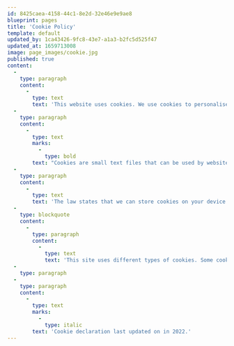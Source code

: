 ```yaml
---
id: 8425caea-4158-44c1-8e2d-32e46e9e9ae8
blueprint: pages
title: 'Cookie Policy'
template: default
updated_by: 1ca43426-9fc8-43e7-a1a3-b2fc5d525f47
updated_at: 1659713008
image: page_images/cookie.jpg
published: true
content:
  -
    type: paragraph
    content:
      -
        type: text
        text: 'This website uses cookies. We use cookies to personalise content and ads, to provide social media features and to analyse our traffic. We also share information about your use of our site with our social media, advertising and analytics partners. '
  -
    type: paragraph
    content:
      -
        type: text
        marks:
          -
            type: bold
        text: "Cookies are small text files that can be used by websites to make a user's experience more efficient."
  -
    type: paragraph
    content:
      -
        type: text
        text: 'The law states that we can store cookies on your device if they are strictly necessary for the operation of this site. For all other types of cookies we need your permission.'
  -
    type: blockquote
    content:
      -
        type: paragraph
        content:
          -
            type: text
            text: 'This site uses different types of cookies. Some cookies are placed by third party services that appear on our pages.'
  -
    type: paragraph
  -
    type: paragraph
    content:
      -
        type: text
        marks:
          -
            type: italic
        text: 'Cookie declaration last updated on in 2022.'
---
```


